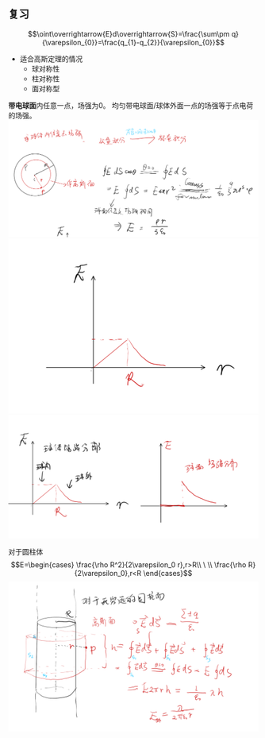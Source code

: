 ## 复习

$$\oint\overrightarrow{E}d\overrightarrow{S}=\frac{\sum\pm q}{\varepsilon_{0}}=\frac{q_{1}-q_{2}}{\varepsilon_{0}}$$

- 适合高斯定理的情况
  - 球对称性
  - 柱对称性
  - 面对称型

**带电球面**内任意一点，场强为0。
均匀带电球面/球体外面一点的场强等于点电荷的场强。
![Alt text](image-6.png)
![Alt text](image-7.png)
![Alt text](image-8.png)

对于圆柱体
$$E=\begin{cases}
  \frac{\rho R^2}{2\varepsilon_0 r},r>R\\
  \ \\
  \frac{\rho R}{2\varepsilon_0},r<R
\end{cases}$$
![Alt text](image-9.png)
